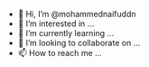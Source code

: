 - 👋 Hi, I’m @mohammednaifuddn
- 👀 I’m interested in ...
- 🌱 I’m currently learning ...
- 💞️ I’m looking to collaborate on ...
- 📫 How to reach me ...

<!---
mohammednaifuddn/mohammednaifuddn is a ✨ special ✨ repository because its `README.md` (this file) appears on your GitHub profile.
You can click the Preview link to take a look at your changes.
--->
